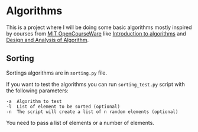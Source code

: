 # Algorithms

This is a project where I will be doing some basic algorithms mostly inspired by courses from [MIT OpenCourseWare](https://ocw.mit.edu/index.htm) like [Introduction to algorithms](https://ocw.mit.edu/courses/electrical-engineering-and-computer-science/6-006-introduction-to-algorithms-fall-2011/) and [Design and Analysis of Algorithm](https://ocw.mit.edu/courses/electrical-engineering-and-computer-science/6-046j-design-and-analysis-of-algorithms-spring-2015/index.htm).

## Sorting

Sortings algorithms are in `sorting.py` file.

If you want to test the algorithms you can run `sorting_test.py` script with the following parameters:
```
-a  Algorithm to test
-l  List of element to be sorted (optional)
-n  The script will create a list of n random elements (optional)
```

You need to pass a list of elements or a number of elements.


